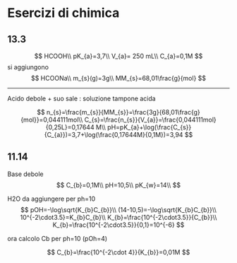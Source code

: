 # Esercizi di chimica
## 13.3
$$
HCOOH\\
pK_{a}=3,7\\
V_{a}= 250 mL\\
C_{a}=0,1M
$$
si aggiungono
$$
HCOONa\\
m_{s}(g)=3g\\
MM_{s}=68,01\frac{g}{mol}
$$

---
Acido debole + suo sale : soluzione tampone acida

$$
n_{s}=\frac{m_{s}}{MM_{s}}=\frac{3g}{68,01\frac{g}{mol}}=0,044111mol\\
C_{s}=\frac{n_{s}}{V_{a}}=\frac{0,044111mol}{0,25L}=0,17644 M\\
pH=pK_{a}+\log(\frac{C_{s}}{C_{a}})=3,7+\log(\frac{0,17644M}{0,1M})=3,94
$$
## 11.14
Base debole
$$
C_{b}=0,1M\\
pH=10,5\\
pK_{w}=14\\
$$

H2O da aggiungere per ph=10
$$
pOH=-\log\sqrt{K_{b}C_{b}}\\
(14-10,5)=-\log\sqrt{K_{b}C_{b}}\\
10^{-2\cdot3.5}=K_{b}C_{b}\\
K_{b}=\frac{10^{-2\cdot3.5}}{C_{b}}\\
K_{b}=\frac{10^{-2\cdot3.5}}{0,1}=10^{-6}
$$

ora calcolo Cb per ph=10 (pOh=4)

$$
C_{b}=\frac{10^{-2\cdot 4}}{K_{b}}=0,01M
$$

<!--stackedit_data:
eyJoaXN0b3J5IjpbMzU3NTUwMDU0XX0=
-->